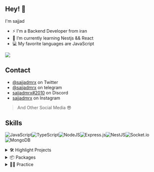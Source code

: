 



## Hey! 👋

I'm sajjad


- ⚡ I'm a Backend Developer from iran
- 🔭 I’m currently learning Nestjs && React
- 💻 My favorite languages are JavaScript 

<a href="https://github.com/sajjadmrx">
<img align="center" src="https://github-readme-stats.vercel.app/api?username=sajjadmrx&show_icons=true&count_private=true&include_all_commits=true&theme=dark" /></a> 

## Contact
- [@sajjadmrx](https://twitter.com/sajjadmrx) on Twitter
- [@sajjadmrx](https://t.me/sajjadmrx) on telegram
- [sajjadmrx#2010](https://discordapp.com/channels/@me/784065806395768863/) on Discord
- [sajjadmrx](https://instagram.com/sajjadmrx) on Instagram
> And Other Social Media 😎

## Skills

![JavaScript](https://img.shields.io/badge/javascript-%23323330.svg?style=for-the-badge&logo=javascript&logoColor=%23F7DF1E)![TypeScript](https://img.shields.io/badge/typescript-%23007ACC.svg?style=for-the-badge&logo=typescript&logoColor=white)![NodeJS](https://img.shields.io/badge/node.js-6DA55F?style=for-the-badge&logo=node.js&logoColor=white)![Express.js](https://img.shields.io/badge/express.js-%23404d59.svg?style=for-the-badge&logo=express&logoColor=%2361DAFB)![NestJS](https://img.shields.io/badge/nestjs-%23E0234E.svg?style=for-the-badge&logo=nestjs&logoColor=white)![Socket.io](https://img.shields.io/badge/Socket.io-black?style=for-the-badge&logo=socket.io&badgeColor=010101)![MongoDB](https://img.shields.io/badge/MongoDB-%234ea94b.svg?style=for-the-badge&logo=mongodb&logoColor=white)


<details>
<summary>🛠 Highlight Projects </summary>

<a href="https://github.com/sajjadmrx/kalamat">
  <img align="center" src="https://github-readme-stats.vercel.app/api/pin/?username=sajjadmrx&repo=kalamat&show_icons=true&line_height=27&title_color=6aa6f8&text_color=8a919a&icon_color=6aa6f8&bg_color=22272e" alt="kalamt project" />
</a>
<a href="https://github.com/sajjadmrx/blue-chat">
  <img align="center" src="https://github-readme-stats.vercel.app/api/pin/?username=sajjadmrx&repo=blue-chat&line_height=27&title_color=6aa6f8&text_color=8a919a&icon_color=6aa6f8&bg_color=22272e" alt="blue-chat project" />
</a>
<a href="https://github.com/sajjadmrx/whiteboard">
  <img align="center" src="https://github-readme-stats.vercel.app/api/pin/?username=sajjadmrx&repo=whiteboard&line_height=27&title_color=6aa6f8&text_color=8a919a&icon_color=6aa6f8&bg_color=22272e" alt="whiteboard project" />
</a>
</details>

<details>
<summary>📦 Packages</summary>

 - [cryptoLand](https://github.com/sajjadmrx/cryptoLand)
 - [discord.js slash](https://github.com/sajjadmrx/discord.js-slah)
 - [rage-mp](https://github.com/sajjadmrx/rage-mp)
 - [fivem-api](https://github.com/sajjadmrx/FiveM-Api)
 - [telegraf-xp](https://github.com/sajjadmrx/telegraf-xp)

</details>

<details>
<summary>👨‍🔬 Practice</summary>
  
  
 - [Todo-NestJs](https://github.com/sajjadmrx/todo-nestJs)
 - [express-api](https://github.com/sajjadmrx/express-api)
 - [typescript](https://github.com/sajjadmrx/typescript)
 - [express-jwt](https://github.com/sajjadmrx/express-jwt-auth)
 - [chatrom](https://github.com/sajjadmrx/chatrom)


</details>
